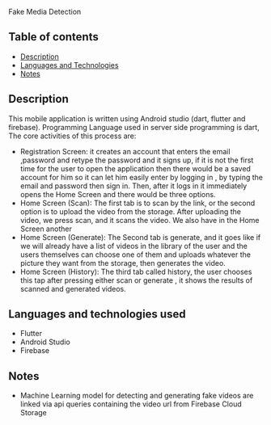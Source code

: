 Fake Media Detection

## Table of contents

- [Description](#description)
- [Languages and Technologies](#languages-and-technologies)
- [Notes](#notes)

## Description

This mobile application is written using Android studio (dart, flutter and firebase). Programming Language used in server side programming is dart, The core activities of this process are:

- Registration Screen: it creates an account that enters the email ,password and retype the password and it signs up, if it is not the first time for the user to open the application then there would be a saved account for him so it can let him easily enter by logging in , by typing the email and password then sign in. Then, after it logs in it immediately opens the Home Screen and there would be three options.
- Home Screen (Scan): The first tab is to scan by the link, or the second option is to upload the video from the storage. After uploading the video, we press scan, and it scans the video. We also have in the Home Screen another
- Home Screen (Generate): The Second tab is generate, and it goes like if we will already have a list of videos in the library of the user and the users themselves can choose one of them and uploads whatever the picture they want from the storage, then generates the video.
- Home Screen (History): The third tab called history, the user chooses this tap after pressing either scan or generate , it shows the results of scanned and generated videos.

## Languages and technologies used

- Flutter
- Android Studio
- Firebase

## Notes

- Machine Learning model for detecting and generating fake videos are linked via api queries containing the video url from Firebase Cloud Storage
